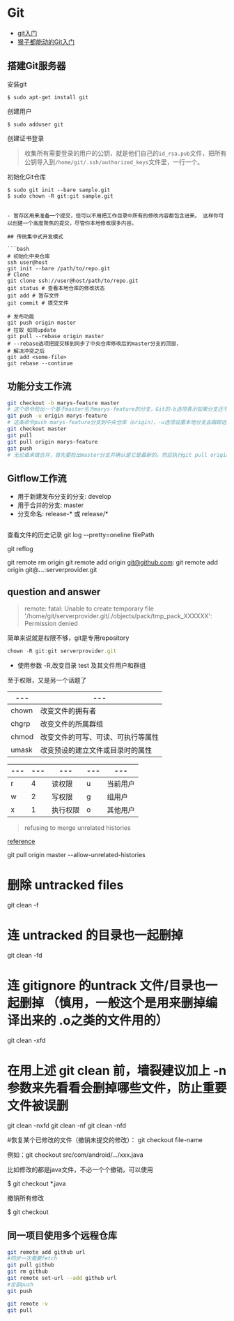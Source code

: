 # Git

- [git入门](https://backlog.com/git-tutorial/cn/intro/intro1_1.html)
- [猴子都能动的Git入门](https://backlog.com/git-tutorial/cn/intro/intro1_1.html)

## 搭建Git服务器

安装git

```
$ sudo apt-get install git
```

创建用户
```
$ sudo adduser git
```

创建证书登录
>收集所有需要登录的用户的公钥，就是他们自己的`id_rsa.pub`文件，把所有公钥导入到`/home/git/.ssh/authorized_keys`文件里，一行一个。

初始化Git仓库
```
$ sudo git init --bare sample.git
$ sudo chown -R git:git sample.git


- 暂存区用来准备一个提交，但可以不用把工作目录中所有的修改内容都包含进来。 这样你可以创建一个高度聚焦的提交，尽管你本地修改很多内容。

## 传统集中式开发模式

```bash
# 初始化中央仓库
ssh user@host
git init --bare /path/to/repo.git
# Clone
git clone ssh://user@host/path/to/repo.git
git status # 查看本地仓库的修改状态
git add # 暂存文件
git commit # 提交文件

# 发布功能
git push origin master
# 拉取 如同update
git pull --rebase origin master
# --rebase选项把提交移到同步了中央仓库修改后的master分支的顶部，
# 解决冲突之后
git add <some-file>
git rebase --continue

```

## 功能分支工作流

```bash
git checkout -b marys-feature master
# 这个命令检出一个基于master名为marys-feature的分支，Git的-b选项表示如果分支还不存在则新建分支。
git push -u origin marys-feature
# 这条命令push marys-feature分支到中央仓库（origin），-u选项设置本地分支去跟踪远程对应的分支。
git checkout master
git pull
git pull origin marys-feature
git push
# 无论谁来做合并，首先要检出master分支并确认是它是最新的。然后执行git pull origin marys-feature合并marys-feature分支到和已经和远程一致的本地master分支。 你可以使用简单git merge marys-feature命令，但前面的命令可以保证总是最新的新功能分支。 最后更新的master分支要重新push回到origin。
```

## Gitflow工作流

- 用于新建发布分支的分支: develop
- 用于合并的分支: master
- 分支命名: release-* 或 release/*

```bash

```

查看文件的历史记录
git log --pretty=oneline filePath

git reflog

git remote rm origin
git remote add origin git@github.com:
git remote add origin git@***.***.***.***:serverprovider.git

## question and answer

>remote: fatal: Unable to create temporary file '/home/git/serverprovider.git/./objects/pack/tmp_pack_XXXXXX': Permission denied

简单来说就是权限不够，git是专用repository

```js
chown -R git:git serverprovider.git

```

- 使用参数 -R,改变目录 test 及其文件用户和群组

至于权限，又是另一个话题了

--- | ---
--- | ---
chown|改变文件的拥有者
chgrp|改变文件的所属群组
chmod|改变文件的可写、可读、可执行等属性
umask|改变预设的建立文件或目录时的属性

--- | --- | --- | --- | ---
--- | --- | --- | --- | ---
r|4|读权限|u|当前用户
w|2|写权限|g|组用户
x|1|执行权限|o|其他用户

>refusing to merge unrelated histories

[reference](https://blog.csdn.net/lindexi_gd/article/details/52554159)

git pull origin master --allow-unrelated-histories

# 删除 untracked files
git clean -f
 
# 连 untracked 的目录也一起删掉
git clean -fd
 
# 连 gitignore 的untrack 文件/目录也一起删掉 （慎用，一般这个是用来删掉编译出来的 .o之类的文件用的）
git clean -xfd
 
# 在用上述 git clean 前，墙裂建议加上 -n 参数来先看看会删掉哪些文件，防止重要文件被误删
git clean -nxfd
git clean -nf
git clean -nfd




#恢复某个已修改的文件（撤销未提交的修改）：
git checkout file-name

例如：git checkout src/com/android/.../xxx.java

比如修改的都是java文件，不必一个个撤销，可以使用

$ git checkout *.java

撤销所有修改

$ git checkout 

## 同一项目使用多个远程仓库

```bash
git remote add github url
#同步一次需要fetch
git pull github
git rm github
git remote set-url --add github url
#全部push
git push
```

```bash
git remote -v
git pull 
```
